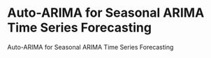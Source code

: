 # Auto-ARIMA for Seasonal ARIMA Time Series Forecasting 
Auto-ARIMA for Seasonal ARIMA Time Series Forecasting 
